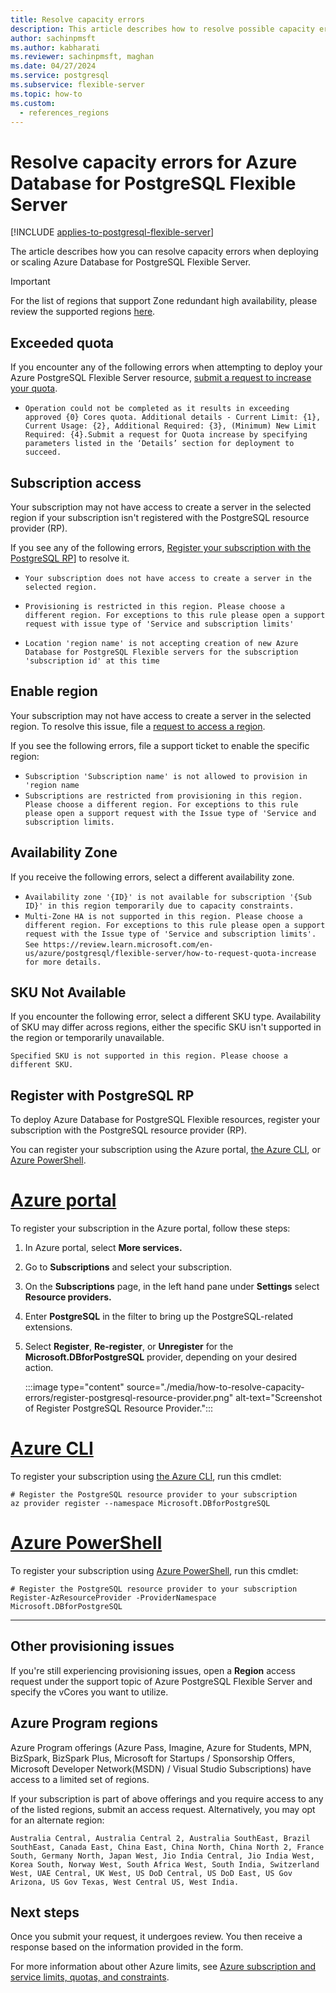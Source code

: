 ```yaml
---
title: Resolve capacity errors
description: This article describes how to resolve possible capacity errors when attempting to deploy or scale Azure Database for PostgreSQL Flexible Server.
author: sachinpmsft
ms.author: kabharati
ms.reviewer: sachinpmsft, maghan
ms.date: 04/27/2024
ms.service: postgresql
ms.subservice: flexible-server
ms.topic: how-to
ms.custom:
  - references_regions
---
```


# Resolve capacity errors for Azure Database for PostgreSQL Flexible Server

[!INCLUDE [applies-to-postgresql-flexible-server](../includes/applies-to-postgresql-flexible-server.md)]

The article describes how you can resolve capacity errors when deploying or scaling Azure Database for PostgreSQL Flexible Server.


> [!IMPORTANT]
> For the list of regions that support Zone redundant high availability, please review the supported regions [here](./overview.md#azure-regions). 


## Exceeded quota 

If you encounter any of the following errors when attempting to deploy your Azure PostgreSQL Flexible Server resource, [submit a request to increase your quota](how-to-request-quota-increase.md).

- `Operation could not be completed as it results in exceeding approved {0} Cores quota. Additional details - Current Limit: {1}, Current Usage: {2}, Additional Required: {3}, (Minimum) New Limit Required: {4}.Submit a request for Quota increase by specifying parameters listed in the ‘Details’ section for deployment to succeed.`


## Subscription access

Your subscription may not have access to create a server in the selected region if your subscription isn't registered with the PostgreSQL resource provider (RP).  

If you see any of the following errors, [Register your subscription with the PostgreSQL RP](#register-with-postgresql-rp)] to resolve it.

- `Your subscription does not have access to create a server in the selected region.`

- `Provisioning is restricted in this region. Please choose a different region. For exceptions to this rule please open a support request with issue type of 'Service and subscription limits' `

- `Location 'region name' is not accepting creation of new Azure Database for PostgreSQL Flexible servers for the subscription 'subscription id' at this time`


## Enable region 

Your subscription may not have access to create a server in the selected region. To resolve this issue, file a  [request to access a region](how-to-request-quota-increase.md).

If you see the following errors, file a support ticket to enable the specific region: 
- `Subscription 'Subscription name' is not allowed to provision in 'region name`
-  `Subscriptions are restricted from provisioning in this region. Please choose a different region. For exceptions to this rule please open a support request with the Issue type of 'Service and subscription limits.`

## Availability Zone 

If you receive the following errors, select a different availability zone. 

- `Availability zone '{ID}' is not available for subscription '{Sub ID}' in this region temporarily due to capacity constraints.`
- `Multi-Zone HA is not supported in this region. Please choose a different region. For exceptions to this rule please open a support request with the Issue type of 'Service and subscription limits'.` 
`See https://review.learn.microsoft.com/en-us/azure/postgresql/flexible-server/how-to-request-quota-increase for more details.`

## SKU Not Available 

If you encounter the following error, select a different SKU type. Availability of SKU may differ across regions, either the specific SKU isn't supported in the region or temporarily unavailable.

`Specified SKU is not supported in this region. Please choose a different SKU.`

## Register with PostgreSQL RP

To deploy Azure Database for PostgreSQL Flexible resources, register your subscription with the PostgreSQL resource provider (RP). 

You can register your subscription using the Azure portal, [the Azure CLI](/cli/azure/install-azure-cli), or [Azure PowerShell](/powershell/azure/install-az-ps). 

# [Azure portal](#tab/portal)

To register your subscription in the Azure portal, follow these steps: 

 
1. In Azure portal, select **More services.**

1. Go to **Subscriptions** and select your subscription.

1. On the **Subscriptions** page, in the left hand pane under **Settings** select **Resource providers.**

1. Enter **PostgreSQL** in the filter to bring up the PostgreSQL-related extensions.

1. Select **Register**, **Re-register**, or **Unregister** for the **Microsoft.DBforPostgreSQL** provider, depending on your desired action.



   :::image type="content" source="./media/how-to-resolve-capacity-errors/register-postgresql-resource-provider.png" alt-text="Screenshot of Register PostgreSQL Resource Provider.":::

# [Azure CLI](#tab/bash)

To register your subscription using [the Azure CLI](/cli/azure/install-azure-cli), run this cmdlet:

```azurecli-interactive
# Register the PostgreSQL resource provider to your subscription 
az provider register --namespace Microsoft.DBforPostgreSQL 
```

# [Azure PowerShell](#tab/powershell)

To register your subscription using [Azure PowerShell](/powershell/azure/install-az-ps), run this cmdlet: 

```powershell-interactive
# Register the PostgreSQL resource provider to your subscription
Register-AzResourceProvider -ProviderNamespace Microsoft.DBforPostgreSQL

```

---

## Other provisioning issues

If you're still experiencing provisioning issues, open a **Region** access request under the support topic of Azure PostgreSQL Flexible Server and specify the vCores you want to utilize. 

## Azure Program regions 

Azure Program offerings (Azure Pass, Imagine, Azure for Students, MPN, BizSpark, BizSpark Plus, Microsoft for Startups / Sponsorship Offers, Microsoft Developer Network(MSDN) / Visual Studio Subscriptions) have access to a limited set of regions.

If your subscription is part of above offerings and you require access to any of the listed regions, submit an access request. Alternatively, you may opt for an alternate region: 

`Australia Central, Australia Central 2, Australia SouthEast, Brazil SouthEast, Canada East, China East, China North, China North 2, France South, Germany North, Japan West, Jio India Central, Jio India West, Korea South, Norway West, South Africa West, South India, Switzerland West, UAE Central, UK West, US DoD Central, US DoD East, US Gov Arizona, US Gov Texas, West Central US, West India.`


## Next steps

Once you submit your request, it undergoes review. You then receive a response based on the information provided in the form.

For more information about other Azure limits, see [Azure subscription and service limits, quotas, and constraints](/azure/azure-resource-manager/management/azure-subscription-service-limits).


